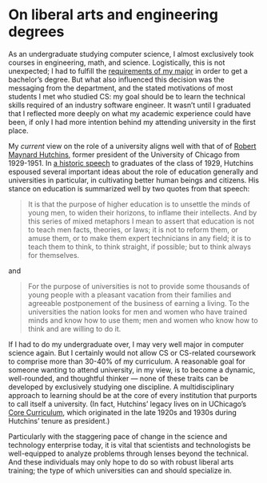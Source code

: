 # On liberal arts and engineering degrees

As an undergraduate studying computer science, I almost exclusively took courses in engineering, math, and science. Logistically, this is not unexpected; I had to fulfill the [requirements of my major](https://grainger.illinois.edu/academics/undergraduate/majors-and-minors/cs-map) in order to get a bachelor’s degree. But what also influenced this decision was the messaging from the department, and the stated motivations of most students I met who studied CS: my goal should be to learn the technical skills required of an industry software engineer. It wasn’t until I graduated that I reflected more deeply on what my academic experience could have been, if only I had more intention behind my attending university in the first place.

My _current_ view on the role of a university aligns well with that of of [Robert Maynard Hutchins](https://president.uchicago.edu/about-the-office/history/robert-maynard-hutchins), former president of the University of Chicago from 1929-1951. In [a historic speech](https://mag.uchicago.edu/university-news/convocation-address#) to graduates of the class of 1929, Hutchins espoused several important ideas about the role of education generally and universities in particular, in cultivating better human beings and citizens. His stance on education is summarized well by two quotes from that speech:

> It is that the purpose of higher education is to unsettle the minds of young men, to widen their horizons, to inflame their intellects. And by this series of mixed metaphors I mean to assert that education is not to teach men facts, theories, or laws; it is not to reform them, or amuse them, or to make them expert technicians in any field; it is to teach them to think, to think straight, if possible; but to think always for themselves.

and

> For the purpose of universities is not to provide some thousands of young people with a pleasant vacation from their families and agreeable postponement of the business of earning a living. To the universities the nation looks for men and women who have trained minds and know how to use them; men and women who know how to think and are willing to do it.

If I had to do my undergraduate over, I may very well major in computer science again. But I certainly would not allow CS or CS-related coursework to comprise more than 30-40% of my curriculum. A reasonable goal for someone wanting to attend university, in my view, is to become a dynamic, well-rounded, and thoughtful thinker — none of these traits can be developed by exclusively studying one discipline. A multidisciplinary approach to learning should be at the core of every institution that purports to call itself a university. (In fact, Hutchins’ legacy lives on in UChicago’s [Core Curriculum](https://college.uchicago.edu/academics/core-curriculum), which originated in the late 1920s and 1930s during Hutchins’ tenure as president.)

Particularly with the staggering pace of change in the science and technology enterprise today, it is vital that scientists and technologists be well-equipped to analyze problems through lenses beyond the technical. And these individuals may only hope to do so with robust liberal arts training; the type of which universities can and should specialize in.
